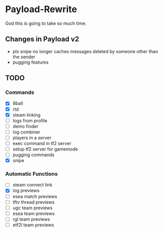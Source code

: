 # Payload-Rewrite
God this is going to take so much time.

## Changes in Payload v2
- pls snipe no longer caches messages deleted by someone other than the sender
- pugging features

## TODO

### Commands
- [x] 8ball
- [x] rtd
- [x] steam linking
- [ ] logs from profile
- [ ] demo finder
- [ ] log combiner
- [ ] players in a server
- [ ] exec command in tf2 server
- [ ] setup tf2 server for gamemode
- [ ] pugging commands
- [x] snipe

### Automatic Functions
- [ ] steam connect link
- [x] log previews
- [ ] esea match previews
- [ ] tftv thread previews
- [ ] ugc team previews
- [ ] esea team previews
- [ ] rgl team previews
- [ ] etf2l team previews